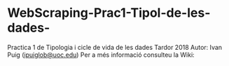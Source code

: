 # WebScraping-Prac1-Tipol-de-les-dades-

Practica 1 de Tipologia i cicle de vida de les dades
Tardor 2018
Autor: Ivan Puig (ipuiglob@uoc.edu)
Per a més informació consulteu la Wiki:
